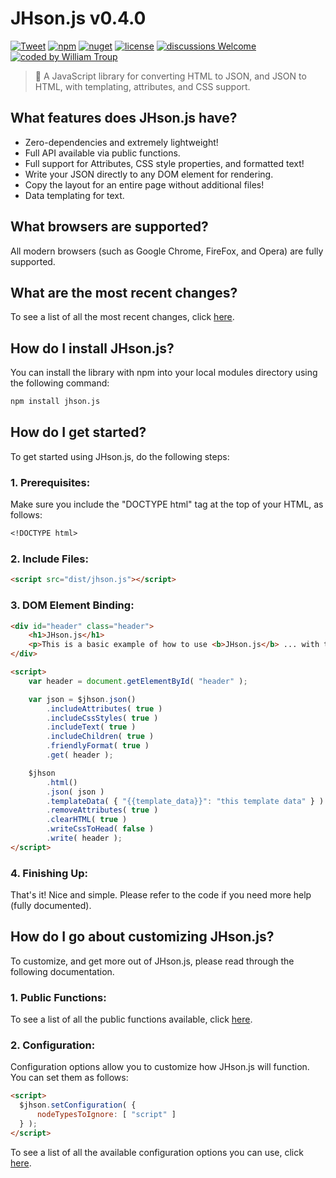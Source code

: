 # JHson.js v0.4.0

[![Tweet](https://img.shields.io/twitter/url/http/shields.io.svg?style=social)](https://twitter.com/intent/tweet?text=JHson.js%2C%20a%20free%20JavaScript%json%20converter&url=https://github.com/williamtroup/JHson.js&hashtags=javascript,json,html,converter)
[![npm](https://img.shields.io/badge/npmjs-v0.4.0-blue)](https://www.npmjs.com/package/jhson.js)
[![nuget](https://img.shields.io/badge/nuget-v0.4.0-purple)](https://www.nuget.org/packages/JHson.js/)
[![license](https://img.shields.io/badge/license-MIT-green)](https://github.com/williamtroup/JHson.js/blob/main/LICENSE.txt)
[![discussions Welcome](https://img.shields.io/badge/discussions-Welcome-red)](https://github.com/williamtroup/JHson.js/discussions)
[![coded by William Troup](https://img.shields.io/badge/coded_by-William_Troup-yellow)](https://william-troup.com/)

> 📃 A JavaScript library for converting HTML to JSON, and JSON to HTML, with templating, attributes, and CSS support.


## What features does JHson.js have?

- Zero-dependencies and extremely lightweight!
- Full API available via public functions.
- Full support for Attributes, CSS style properties, and formatted text!
- Write your JSON directly to any DOM element for rendering.
- Copy the layout for an entire page without additional files!
- Data templating for text.


## What browsers are supported?

All modern browsers (such as Google Chrome, FireFox, and Opera) are fully supported.


## What are the most recent changes?

To see a list of all the most recent changes, click [here](docs/CHANGE_LOG.md).


## How do I install JHson.js?

You can install the library with npm into your local modules directory using the following command:

```markdown
npm install jhson.js
```


## How do I get started?

To get started using JHson.js, do the following steps:

### 1. Prerequisites:

Make sure you include the "DOCTYPE html" tag at the top of your HTML, as follows:

```markdown
<!DOCTYPE html>
```

### 2. Include Files:

```markdown
<script src="dist/jhson.js"></script>
```

### 3. DOM Element Binding:

```markdown
<div id="header" class="header">
    <h1>JHson.js</h1>
    <p>This is a basic example of how to use <b>JHson.js</b> ... with template data {{template_data}}.</p>
</div>

<script>
    var header = document.getElementById( "header" );

    var json = $jhson.json()
        .includeAttributes( true )
        .includeCssStyles( true )
        .includeText( true )
        .includeChildren( true )
        .friendlyFormat( true )
        .get( header );

    $jhson
        .html()
        .json( json )
        .templateData( { "{{template_data}}": "this template data" } )
        .removeAttributes( true )
        .clearHTML( true )
        .writeCssToHead( false )
        .write( header );
</script>
```


### 4. Finishing Up:

That's it! Nice and simple. Please refer to the code if you need more help (fully documented).


## How do I go about customizing JHson.js?

To customize, and get more out of JHson.js, please read through the following documentation.


### 1. Public Functions:

To see a list of all the public functions available, click [here](docs/PUBLIC_FUNCTIONS.md).


### 2. Configuration:

Configuration options allow you to customize how JHson.js will function.  You can set them as follows:

```markdown
<script> 
  $jhson.setConfiguration( {
      nodeTypesToIgnore: [ "script" ]
  } );
</script>
```

To see a list of all the available configuration options you can use, click [here](docs/configuration/OPTIONS.md).